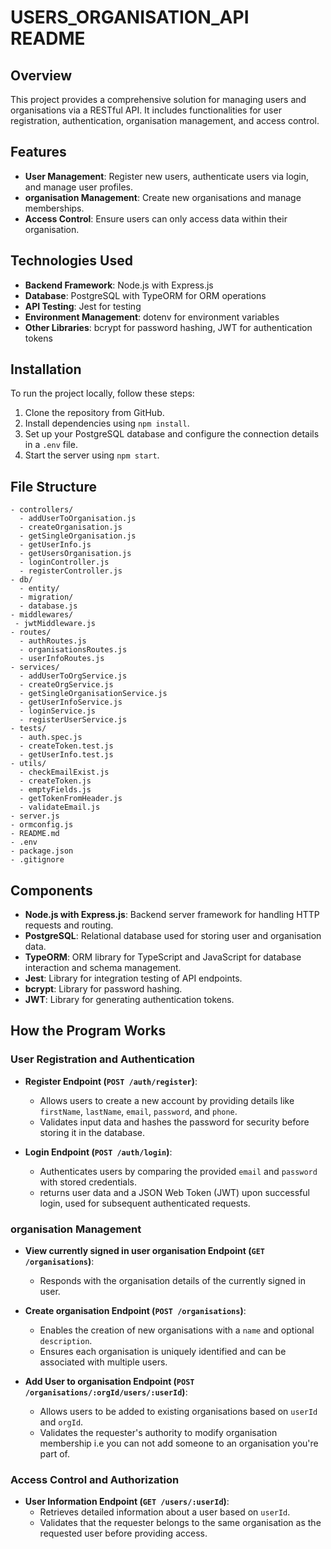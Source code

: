 
# USERS_ORGANISATION_API README

## Overview

This project provides a comprehensive solution for managing users and organisations via a RESTful API. It includes functionalities for user registration, authentication, organisation management, and access control.

## Features

- **User Management**: Register new users, authenticate users via login, and manage user profiles.
- **organisation Management**: Create new organisations and manage memberships.
- **Access Control**: Ensure users can only access data within their organisation.

## Technologies Used

- **Backend Framework**: Node.js with Express.js
- **Database**: PostgreSQL with TypeORM for ORM operations
- **API Testing**: Jest for testing
- **Environment Management**: dotenv for environment variables
- **Other Libraries**: bcrypt for password hashing, JWT for authentication tokens

## Installation

To run the project locally, follow these steps:

1. Clone the repository from GitHub.
2. Install dependencies using `npm install`.
3. Set up your PostgreSQL database and configure the connection details in a `.env` file.
4. Start the server using `npm start`.

## File Structure

```
- controllers/
  - addUserToOrganisation.js
  - createOrganisation.js
  - getSingleOrganisation.js
  - getUserInfo.js
  - getUsersOrganisation.js
  - loginController.js
  - registerController.js
- db/
  - entity/
  - migration/
  - database.js
- middlewares/
 - jwtMiddleware.js
- routes/
  - authRoutes.js
  - organisationsRoutes.js
  - userInfoRoutes.js
- services/
  - addUserToOrgService.js
  - createOrgService.js
  - getSingleOrganisationService.js
  - getUserInfoService.js
  - loginService.js
  - registerUserService.js
- tests/
  - auth.spec.js
  - createToken.test.js
  - getUserInfo.test.js
- utils/
  - checkEmailExist.js
  - createToken.js
  - emptyFields.js
  - getTokenFromHeader.js
  - validateEmail.js
- server.js
- ormconfig.js
- README.md
- .env
- package.json
- .gitignore
```

## Components

- **Node.js with Express.js**: Backend server framework for handling HTTP requests and routing.
- **PostgreSQL**: Relational database used for storing user and organisation data.
- **TypeORM**: ORM library for TypeScript and JavaScript for database interaction and schema management.
- **Jest**: Library for integration testing of API endpoints.
- **bcrypt**: Library for password hashing.
- **JWT**: Library for generating authentication tokens.

## How the Program Works

### User Registration and Authentication

- **Register Endpoint (`POST /auth/register`)**:
  - Allows users to create a new account by providing details like `firstName`, `lastName`, `email`, `password`, and `phone`.
  - Validates input data and hashes the password for security before storing it in the database.

- **Login Endpoint (`POST /auth/login`)**:
  - Authenticates users by comparing the provided `email` and `password` with stored credentials.
  - returns user data and a JSON Web Token (JWT) upon successful login, used for subsequent authenticated requests.

### organisation Management

- **View currently signed in user organisation Endpoint (`GET /organisations`)**:
  - Responds with the organisation details of the currently signed in user.

- **Create organisation Endpoint (`POST /organisations`)**:
  - Enables the creation of new organisations with a `name` and optional `description`.
  - Ensures each organisation is uniquely identified and can be associated with multiple users.

- **Add User to organisation Endpoint (`POST /organisations/:orgId/users/:userId`)**:
  - Allows users to be added to existing organisations based on `userId` and `orgId`.
  - Validates the requester's authority to modify organisation membership i.e you can not add someone to an organisation you're part of.

### Access Control and Authorization

- **User Information Endpoint (`GET /users/:userId`)**:
  - Retrieves detailed information about a user based on `userId`.
  - Validates that the requester belongs to the same organisation as the requested user before providing access.